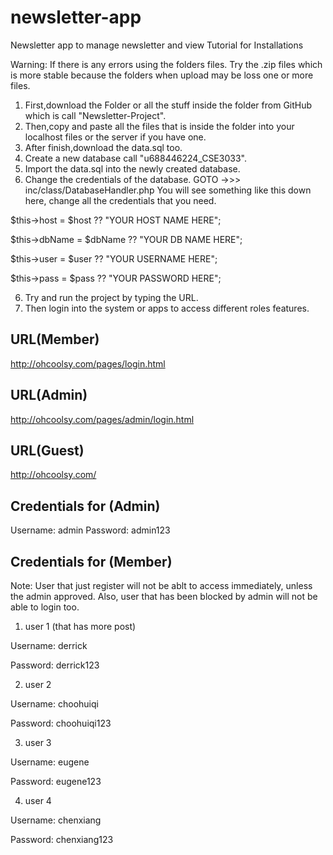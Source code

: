 # newsletter-app
Newsletter app to manage newsletter and view
Tutorial for Installations

Warning: If there is any errors using the folders files. Try the .zip files which is more stable because the folders when upload may be loss one or more files.

1. First,download the Folder or all the stuff inside the folder from GitHub which is call "Newsletter-Project".
2. Then,copy and paste all the files that is inside the folder into your localhost files or the server if you have one.
3. After finish,download the data.sql too.
4. Create a new database call "u688446224_CSE3033".
5. Import the data.sql into the newly created database.
6. Change the credentials of the database.
  GOTO ->>> inc/class/DatabaseHandler.php
  You will see something like this down here, change all the credentials that you need.
  
  $this->host = $host ?? "YOUR HOST NAME HERE"; 
  
  $this->dbName = $dbName ?? "YOUR DB NAME HERE";      
  
  $this->user = $user ?? "YOUR USERNAME HERE";
  
  $this->pass = $pass ?? "YOUR PASSWORD HERE";

6. Try and run the project by typing the URL.
7. Then login into the system or apps to access different roles features.

URL(Member)
-------------------------------------------
http://ohcoolsy.com/pages/login.html

URL(Admin)
-------------------------------------------
http://ohcoolsy.com/pages/admin/login.html

URL(Guest)
-------------------------------------------
http://ohcoolsy.com/

Credentials for (Admin)
-------------------------------------------
Username: admin
Password: admin123

Credentials for (Member)
-------------------------------------------
Note: User that just register will not be ablt to access immediately, unless the admin approved. Also, user that has been blocked by admin will not be able to login too.

1. user 1 (that has more post)

  Username: derrick

  Password: derrick123

2. user 2

  Username: choohuiqi

  Password: choohuiqi123

3. user 3

  Username: eugene
  
  Password: eugene123

4. user 4

  Username: chenxiang

  Password: chenxiang123
